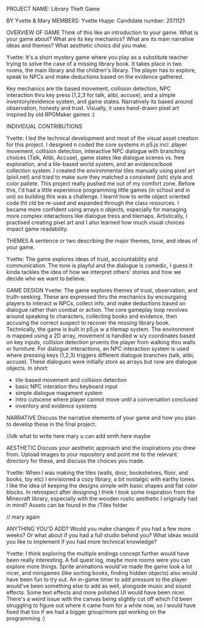 PROJECT NAME: Library Theft Game

BY Yvette & Mary
MEMBERS:
Yvette Hupje: Candidate number: 2511121

OVERVIEW OF GAME
Think of this like an introduction to your game. What is your game about? What are its key mechanics? What are its main narrative
ideas and themes? What aesthetic choics did you make. 

Yvette: It's a short mystery game where you play as a substitute teacher trying to solve the case of a missing library book. It takes place in two rooms, the main library and the children's library. The player  has to explore, speak to NPCs and make deductions based on the evidence gathered.

Key mechanics are tile based movement, collision detection, NPC interaction thru key press (1,2,3 for talk, alibi, accuse), and a simple inventory/evidence system, and game states. 
Narratively its based around observation, honesty and trust. 
Visually, it uses hand-drawn pixel art inspired by old RPGMaker games :)

INDIVIDUAL CONTRIBUTIONS

Yvette: 
I led the technical development and most of the visual asset creation for this project. I designed n coded the core systems in p5.js incl. player movement, collision detection, interactive NPC dialogue with branching choices (Talk, Alibi, Accuse), game states like dialogue scenes vs. free exploration, and a tile-based world system, and an evidence/book collection system.
I created the environmental tiles manually using pixel art (pixil.net) and tried to make sure they matched a consistent (ish) style and color pallete.
This project really pushed me out of my comfort zone. Before this, I'd had a little experience programming little games (in school and in uni) so building this was a challenge. I learnt how to write object oriented code tht cld be re-used and expanded through the class resources. I became more confident using arrays n objects, especially for managing more complex interactions like dialogue tress and tilemaps. 
Artistically, I practised creating pixel art and I also learned how much visual choices impact game readability.


THEMES
A sentence or two describing the major themes, tone, and ideas of your game.

Yvette: The game explores ideas of trust, accountability and communication. The tone is playful and the dialogue is comedic, I guess it kinda tackles the idea of how we interpret others' stories and how we decide who we want to believe.

GAME DESIGN
Yvette:
The game explores themes of trust, observation, and truth-seeking. These are expressed thru the mechanics by encourgaing players to interact w NPCs, collect info, and make deductions based on dialogue rather than combat or action. The core gameplay loop revolves around speaking to characters, collecting books and evidence, then accusing the correct suspect to recover the missing library book.
Technically, the game is built in p5.js w a tilemap system. The environment is mapped using a 2D array, movement is handled w x/y coordinates based on key inputs, collision detection prvents the player from walking thru walls or furniture. 
For dialogue interactions, an NPC interaction system is used where pressing keys (1,2,3) triggers different dialogue branches (talk, alibi, accuse). These dialogues were initially store as arrays but now are dialogue objects.
In short:
- tile-based movement and collision detection
- basic NPC interation thru keyboard input
- simple dialogue magament system
- intro cutscene where player cannot move until a conversation conclused
- inventory and evidence systems

NARRATIVE
Discuss the narrative elements of your game and how you plan to develop these in the final project.

//idk what to write here mary u can add smth here maybe

AESTHETIC
Discuss your aesthetic approach and the inspirations you drew from. Upload images to your repository and point me to the relevant directory for these, and discuss
the choices you made.

Yvette: When I was making the tiles (walls, door, bookshelves, floor, and books, toy etc) I envisioned a cozy library, a bit nostalgic with earthy tones. I like the idea of keeping the designs simple with basic shapes and flat color blocks. In retrospect after designing I think I took some inspiration from the Minecraft library, especially with the wooden rustic aesthetic I originally had in mind? Assets can be found in the /Tiles folder

// mary again

ANYTHING YOU'D ADD?
Would you make changes if you had a few more weeks? Or what about if you had a full studio behind you? What ideas would you like to implement if you had more technical knowledge?

Yvette: I think exploring the multiple endings concept further would have been really interesting. A full quest log, maybe more rooms were you can explore more things. Sprite animations would've made the game look a lot nicer, and minigames (like sorting books, finding hidden objects) also would have been fun to try out. An in-game timer to add pressure to the player would've been something else to add as well, alongside music and sound effects.
Some text effects and more polished UI would have been nicer.
There's a weird issue with the canvas being slightly cut off which I'd been struggling to figure out where it came from for a while now, so I would have fixed that too if we had a bigger group/more ppl working on the programming :)